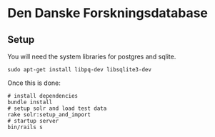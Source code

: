 # Den Danske Forskningsdatabase

## Setup

You will need the system libraries for postgres and sqlite.

```
sudo apt-get install libpq-dev libsqlite3-dev
```
Once this is done:

```
# install dependencies
bundle install
# setup solr and load test data
rake solr:setup_and_import
# startup server
bin/rails s
```

